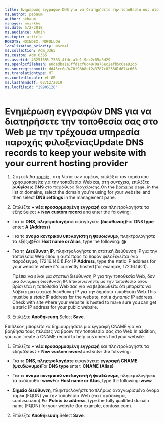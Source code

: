 ```yaml
---
title: Ενημέρωση εγγραφών DNS για να διατηρήσετε την τοποθεσία σας στο Web με την τρέχουσα υπηρεσία παροχής φιλοξενίας
ms.author: pebaum
author: pebaum
manager: mnirkhe
ms.date: 5/2/2018
ms.audience: Admin
ms.topic: article
ROBOTS: NOINDEX, NOFOLLOW
localization_priority: Normal
ms.collection: Adm_O365
ms.custom: Adm_O365
ms.assetid: 48251355-7383-4fdc-a1e1-9dc2c85a8d29
ms.openlocfilehash: e0dadba1e3ffd1cf0d49c0a76ec2efbbc6ae92db
ms.sourcegitcommit: dd43cc0a9470f98b8ef2a3787c823801d674c666
ms.translationtype: MT
ms.contentlocale: el-GR
ms.lasthandoff: 02/12/2019
ms.locfileid: "29906120"
---
```

# <a name="update-dns-records-to-keep-your-website-with-your-current-hosting-provider"></a><span data-ttu-id="e348f-102">Ενημέρωση εγγραφών DNS για να διατηρήσετε την τοποθεσία σας στο Web με την τρέχουσα υπηρεσία παροχής φιλοξενίας</span><span class="sxs-lookup"><span data-stu-id="e348f-102">Update DNS records to keep your website with your current hosting provider</span></span>

1. <span data-ttu-id="e348f-103">Στη σελίδα [τομείς](https://portal.office.com/adminportal/home#/Domains) , στη λίστα των τομέων, επιλέξτε τον τομέα που χρησιμοποιείτε για την τοποθεσία Web και, στη συνέχεια, επιλέξτε **ρυθμίσεις DNS** στο παράθυρο διαχείρισης.</span><span class="sxs-lookup"><span data-stu-id="e348f-103">On the [Domains](https://portal.office.com/adminportal/home#/Domains) page, in the list of domains, select the domain you're using for your website, and then select **DNS settings** in the management pane.</span></span> 
    
2. <span data-ttu-id="e348f-104">Επιλέξτε **+ νέα προσαρμοσμένη εγγραφή** και πληκτρολογήστε τα εξής:</span><span class="sxs-lookup"><span data-stu-id="e348f-104">Select **+ New custom record** and enter the following:</span></span> 
    
  - <span data-ttu-id="e348f-105">Για το **DNS, πληκτρολογήστε** εισαγάγετε: **(διεύθυνση)**</span><span class="sxs-lookup"><span data-stu-id="e348f-105">For **DNS type** enter: **A (Address)**</span></span>
    
  - <span data-ttu-id="e348f-106">Για το **όνομα κεντρικού υπολογιστή ή ψευδώνυμο**, πληκτρολογήστε τα εξής:**@**</span><span class="sxs-lookup"><span data-stu-id="e348f-106">For **Host name or Alias**, type the following: **@**</span></span>
    
  - <span data-ttu-id="e348f-107">Για τη **Διεύθυνση IP**, πληκτρολογήστε τη στατική διεύθυνση IP για την τοποθεσία Web όπου η αυτό προς το παρόν φιλοξενείται (για παράδειγμα, 172.16.140.1).</span><span class="sxs-lookup"><span data-stu-id="e348f-107">For **IP Address**, type the static IP address for your website where it's currently hosted (for example, 172.16.140.1).</span></span> 
    
    <span data-ttu-id="e348f-p101">Πρέπει να είναι μια *στατική* διεύθυνση IP για την τοποθεσία Web, δεν μια *δυναμική* διεύθυνση IP. Επικοινωνήστε με την τοποθεσία όπου βρίσκεται η τοποθεσία Web σας για να βεβαιωθείτε ότι μπορείτε να λάβετε μια στατική διεύθυνση IP για την δημόσια τοποθεσία Web.</span><span class="sxs-lookup"><span data-stu-id="e348f-p101">This must be a  *static*  IP address for the website, not a  *dynamic*  IP address. Check with site where your website is hosted to make sure you can get a static IP address for your public website.</span></span> 
    
3. <span data-ttu-id="e348f-110">Επιλέξτε **Αποθήκευση**.</span><span class="sxs-lookup"><span data-stu-id="e348f-110">Select **Save**.</span></span> 
    
<span data-ttu-id="e348f-111">Επιπλέον, μπορείτε να δημιουργήσετε μια εγγραφή CNAME για να βοηθήσει τους πελάτες να βρουν την τοποθεσία σας στο Web.</span><span class="sxs-lookup"><span data-stu-id="e348f-111">In addition, you can create a CNAME record to help customers find your website.</span></span>
  
1. <span data-ttu-id="e348f-112">Επιλέξτε **+ νέα προσαρμοσμένη εγγραφή** και πληκτρολογήστε τα εξής:</span><span class="sxs-lookup"><span data-stu-id="e348f-112">Select **+ New custom record** and enter the following:</span></span> 
    
  - <span data-ttu-id="e348f-113">Για το **DNS, πληκτρολογήστε** εισαγάγετε: **εγγραφή CNAME (ψευδώνυμο)**</span><span class="sxs-lookup"><span data-stu-id="e348f-113">For **DNS type** enter: **CNAME (Alias)**</span></span>
    
  - <span data-ttu-id="e348f-114">Για το **όνομα κεντρικού υπολογιστή ή ψευδώνυμο**, πληκτρολογήστε τα ακόλουθα: **www**</span><span class="sxs-lookup"><span data-stu-id="e348f-114">For **Host name or Alias**, type the following: **www**</span></span>
    
  - <span data-ttu-id="e348f-115">**Σημεία διεύθυνση**, πληκτρολογήστε το πλήρως αναγνωρισμένο όνομα τομέα (FQDN) για την τοποθεσία Web (για παράδειγμα, contoso.com).</span><span class="sxs-lookup"><span data-stu-id="e348f-115">For **Points to address**, type the fully qualified domain name (FQDN) for your website (for example, contoso.com).</span></span> 
    
2. <span data-ttu-id="e348f-116">Επιλέξτε **Αποθήκευση**.</span><span class="sxs-lookup"><span data-stu-id="e348f-116">Select **Save**.</span></span> 
    

